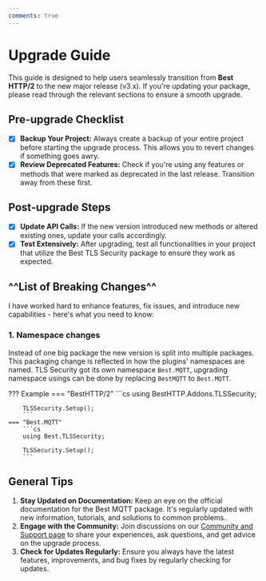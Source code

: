 ```yaml
---
comments: true
---
```


# Upgrade Guide

This guide is designed to help users seamlessly transition from **Best HTTP/2** to the new major release (v3.x).
If you're updating your package, please read through the relevant sections to ensure a smooth upgrade.

## Pre-upgrade Checklist
- [x] **Backup Your Project:** Always create a backup of your entire project before starting the upgrade process. This allows you to revert changes if something goes awry.
- [x] **Review Deprecated Features:** Check if you're using any features or methods that were marked as deprecated in the last release. Transition away from these first.

## Post-upgrade Steps
- [x] **Update API Calls:** If the new version introduced new methods or altered existing ones, update your calls accordingly.
- [x] **Test Extensively:** After upgrading, test all functionalities in your project that utilize the Best TLS Security package to ensure they work as expected.

## ^^List of Breaking Changes^^

I have worked hard to enhance features, fix issues, and introduce new capabilities - here's what you need to know:

### 1. Namespace changes

Instead of one big package the new version is split into multiple packages. This packaging change is reflected in how the plugins' namespaces are named. 
TLS Security got its own namespace `Best.MQTT`, upgrading namespace usings can be done by replacing `BestMQTT` to `Best.MQTT`.

??? Example
    === "BestHTTP/2"
        ```cs 
        using BestHTTP.Addons.TLSSecurity;

        TLSSecurity.Setup();
        ```
    === "Best.MQTT"
        ```cs 
        using Best.TLSSecurity;

        TLSSecurity.Setup();
        ```

## General Tips

1. **Stay Updated on Documentation:** Keep an eye on the official documentation for the Best MQTT package. 
It's regularly updated with new information, tutorials, and solutions to common problems.
2. **Engage with the Community:** Join discussions on our [Community and Support page](../Shared/support.md) to share your experiences, ask questions, and get advice on the upgrade process.
3. **Check for Updates Regularly:** Ensure you always have the latest features, improvements, and bug fixes by regularly checking for updates.
